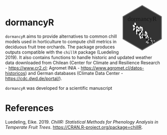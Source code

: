 
<img src="vignettes/dormancyR.png" alt = "ethnobotanyR logo" align = "right" width = "25%" height = "25%"/>

<!-- README.md is generated from README.Rmd. Please edit that file -->

# dormancyR

`dormancyR` aims to provide alternatives to common chill models used in
horticulture to compute chill metrics in deciduous fruit tree orchards.
The package produces outputs compatible with the `chillR` package
(Luedeling 2019). It also contains functions to handle historic and
updated weather data downloaded from Chilean (Center for Climate and
Resilience Research - <https://www.cr2.cl>; Agromet INIA -
<https://www.agromet.cl/datos-historicos>) and German databases (Climate
Data Center - <https://cdc.dwd.de/portal/>).

`dormancyR` was developed for a scientific manuscript

# References

<div id="refs" class="references">

<div id="ref-R-chillR">

Luedeling, Eike. 2019. *ChillR: Statistical Methods for Phenology
Analysis in Temperate Fruit Trees*.
<https://CRAN.R-project.org/package=chillR>.

</div>

</div>

